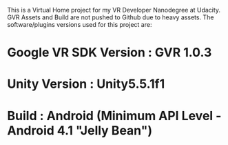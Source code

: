This is a Virtual Home project for my VR Developer Nanodegree at Udacity.
GVR Assets and Build are not pushed to Github due to heavy assets.
The software/plugins versions used for this project are:
# Google VR SDK Version : GVR 1.0.3
# Unity Version : Unity5.5.1f1
# Build : Android (Minimum API Level - Android 4.1 "Jelly Bean")
